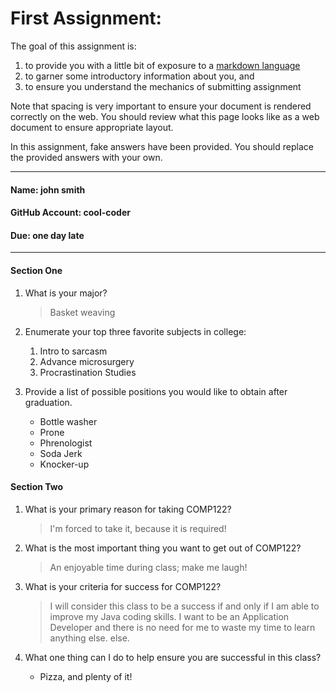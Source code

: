 # First Assignment:
The goal of this assignment is:
  1. to provide you with a little bit of exposure to a [markdown language](https://www.markdownguide.org)
  1. to garner some introductory information about you, and 
  1. to ensure you understand the mechanics of submitting assignment

Note that spacing is very important to ensure your document is rendered correctly on the web.
You should review what this page looks like as a web document to ensure appropriate layout.

In this assignment, fake answers have been provided. You should replace the provided answers with your own. 

---
#### Name: john smith                                                         <!-- response -->
#### GitHub Account: cool-coder                                               <!-- response -->
#### Due: one day late                                                        <!-- response -->

---
#### Section One
1. What is your major?
   > Basket weaving                                                           <!-- response -->
   <!-- Place your response after the '>' ensuring you have at least one space after the '>' -->

1. Enumerate your top three favorite subjects in college:
   1. Intro to sarcasm                                                        <!-- response -->
   1. Advance microsurgery                                                    <!-- response -->
   1. Procrastination Studies                                                 <!-- response -->
   <!-- An ordered list will automatically have the line numbers updated for you. -->
 
1. Provide a list of possible positions you would like to obtain after graduation.
   * Bottle washer                                                            <!-- response -->
   * Prone                                                                    <!-- response -->
   * Phrenologist                                                             <!-- response -->
   * Soda Jerk                                                                <!-- response -->
   * Knocker-up                                                               <!-- response -->
  <!-- This is an example of an unordered list. -->
  <!-- Feel free to add or remove additional response lines as needed. -->

#### Section Two
1. What is your primary reason for taking COMP122?
   > I'm forced to take it, because it is required!                           <!-- response -->

1. What is the most important thing you want to get out of COMP122?
   > An enjoyable time during class; make me laugh!                           <!-- response -->

1. What is your criteria for success for COMP122?
   > I will consider this class to be a success if and only if I           <!-- response -->
   > am able to improve my Java coding skills. I want to be an              <!-- response -->
   > Application Developer and there is no need for me to waste             <!-- response -->
   > my time to learn anything else.                                        <!-- response -->
   > else.                                                                  <!-- response -->
   >                                                                        <!-- response -->
   <!-- The above is an example of a multi-line response. -->
   <!-- Feel free to add or remove additional response lines as needed. -->

1. What one thing can I do to help ensure you are successful in this class?
   * Pizza, and plenty of it!                                               <!-- response -->

